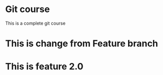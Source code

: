 # Git course 
This is a complete git course
# This is change from Feature branch
# This is feature 2.0